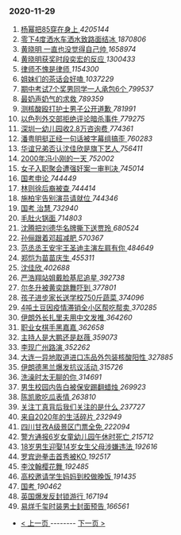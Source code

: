 ### 2020-11-29 
1. [ 杨幂把85穿在身上 ](https://s.weibo.com/weibo?q=%23%E6%9D%A8%E5%B9%82%E6%8A%8A85%E7%A9%BF%E5%9C%A8%E8%BA%AB%E4%B8%8A%23&Refer=top) *4205144*
1. [ 零下4度洒水车洒水致路面结冰 ](https://s.weibo.com/weibo?q=%23%E9%9B%B6%E4%B8%8B4%E5%BA%A6%E6%B4%92%E6%B0%B4%E8%BD%A6%E6%B4%92%E6%B0%B4%E8%87%B4%E8%B7%AF%E9%9D%A2%E7%BB%93%E5%86%B0%23&Refer=top) *1870806*
1. [ 黄晓明 一直也没觉得自己帅 ](https://s.weibo.com/weibo?q=%E9%BB%84%E6%99%93%E6%98%8E%20%E4%B8%80%E7%9B%B4%E4%B9%9F%E6%B2%A1%E8%A7%89%E5%BE%97%E8%87%AA%E5%B7%B1%E5%B8%85&Refer=top) *1658974*
1. [ 黄晓明获奖时段奕宏的反应 ](https://s.weibo.com/weibo?q=%23%E9%BB%84%E6%99%93%E6%98%8E%E8%8E%B7%E5%A5%96%E6%97%B6%E6%AE%B5%E5%A5%95%E5%AE%8F%E7%9A%84%E5%8F%8D%E5%BA%94%23&Refer=top) *1300433*
1. [ 律师不愧是律师 ](https://s.weibo.com/weibo?q=%23%E5%BE%8B%E5%B8%88%E4%B8%8D%E6%84%A7%E6%98%AF%E5%BE%8B%E5%B8%88%23&Refer=top) *1154300*
1. [ 姐妹们的茶话会好嗑 ](https://s.weibo.com/weibo?q=%23%E5%A7%90%E5%A6%B9%E4%BB%AC%E7%9A%84%E8%8C%B6%E8%AF%9D%E4%BC%9A%E5%A5%BD%E5%97%91%23&topic_ad=1&Refer=top) *1037229*
1. [ 期中考试7个奖男同学一人承包6个 ](https://s.weibo.com/weibo?q=%23%E6%9C%9F%E4%B8%AD%E8%80%83%E8%AF%957%E4%B8%AA%E5%A5%96%E7%94%B7%E5%90%8C%E5%AD%A6%E4%B8%80%E4%BA%BA%E6%89%BF%E5%8C%856%E4%B8%AA%23&Refer=top) *799537*
1. [ 最奶声奶气的求救 ](https://s.weibo.com/weibo?q=%23%E6%9C%80%E5%A5%B6%E5%A3%B0%E5%A5%B6%E6%B0%94%E7%9A%84%E6%B1%82%E6%95%91%23&Refer=top) *789359*
1. [ 测核酸殴打护士男子公开道歉 ](https://s.weibo.com/weibo?q=%23%E6%B5%8B%E6%A0%B8%E9%85%B8%E6%AE%B4%E6%89%93%E6%8A%A4%E5%A3%AB%E7%94%B7%E5%AD%90%E5%85%AC%E5%BC%80%E9%81%93%E6%AD%89%23&Refer=top) *781991*
1. [ 以色列外交部拒绝评论暗杀事件 ](https://s.weibo.com/weibo?q=%E4%BB%A5%E8%89%B2%E5%88%97%E5%A4%96%E4%BA%A4%E9%83%A8%E6%8B%92%E7%BB%9D%E8%AF%84%E8%AE%BA%E6%9A%97%E6%9D%80%E4%BA%8B%E4%BB%B6&Refer=top) *779275*
1. [ 深圳一幼儿园收2.8万咨询费 ](https://s.weibo.com/weibo?q=%23%E6%B7%B1%E5%9C%B3%E4%B8%80%E5%B9%BC%E5%84%BF%E5%9B%AD%E6%94%B62.8%E4%B8%87%E5%92%A8%E8%AF%A2%E8%B4%B9%23&Refer=top) *774361*
1. [ 潘粤明挺正经一句话被字幕组搞歪 ](https://s.weibo.com/weibo?q=%23%E6%BD%98%E7%B2%A4%E6%98%8E%E6%8C%BA%E6%AD%A3%E7%BB%8F%E4%B8%80%E5%8F%A5%E8%AF%9D%E8%A2%AB%E5%AD%97%E5%B9%95%E7%BB%84%E6%90%9E%E6%AD%AA%23&Refer=top) *760283*
1. [ 华谊兄弟否认沈佳欣是旗下艺人 ](https://s.weibo.com/weibo?q=%23%E5%8D%8E%E8%B0%8A%E5%85%84%E5%BC%9F%E5%90%A6%E8%AE%A4%E6%B2%88%E4%BD%B3%E6%AC%A3%E6%98%AF%E6%97%97%E4%B8%8B%E8%89%BA%E4%BA%BA%23&Refer=top) *756411*
1. [ 2000年冯小刚的一天 ](https://s.weibo.com/weibo?q=2000%E5%B9%B4%E5%86%AF%E5%B0%8F%E5%88%9A%E7%9A%84%E4%B8%80%E5%A4%A9&Refer=top) *752002*
1. [ 女子入职聚会遭强奸案一审判决 ](https://s.weibo.com/weibo?q=%23%E5%A5%B3%E5%AD%90%E5%85%A5%E8%81%8C%E8%81%9A%E4%BC%9A%E9%81%AD%E5%BC%BA%E5%A5%B8%E6%A1%88%E4%B8%80%E5%AE%A1%E5%88%A4%E5%86%B3%23&Refer=top) *745014*
1. [ 国考申论 ](https://s.weibo.com/weibo?q=%E5%9B%BD%E8%80%83%E7%94%B3%E8%AE%BA&Refer=top) *744449*
1. [ 林则徐后裔被查 ](https://s.weibo.com/weibo?q=%23%E6%9E%97%E5%88%99%E5%BE%90%E5%90%8E%E8%A3%94%E8%A2%AB%E6%9F%A5%23&Refer=top) *744414*
1. [ 施柏宇告别演员请就位 ](https://s.weibo.com/weibo?q=%23%E6%96%BD%E6%9F%8F%E5%AE%87%E5%91%8A%E5%88%AB%E6%BC%94%E5%91%98%E8%AF%B7%E5%B0%B1%E4%BD%8D%23&Refer=top) *744346*
1. [ 国考 治慧 ](https://s.weibo.com/weibo?q=%E5%9B%BD%E8%80%83%20%E6%B2%BB%E6%85%A7&Refer=top) *732940*
1. [ 毛肚火锅面 ](https://s.weibo.com/weibo?q=%23%E6%AF%9B%E8%82%9A%E7%81%AB%E9%94%85%E9%9D%A2%23&Refer=top) *714803*
1. [ 沈腾把刘德华名牌撕下送贾玲 ](https://s.weibo.com/weibo?q=%23%E6%B2%88%E8%85%BE%E6%8A%8A%E5%88%98%E5%BE%B7%E5%8D%8E%E5%90%8D%E7%89%8C%E6%92%95%E4%B8%8B%E9%80%81%E8%B4%BE%E7%8E%B2%23&Refer=top) *680524*
1. [ 孙俪跟着邓超减肥 ](https://s.weibo.com/weibo?q=%E5%AD%99%E4%BF%AA%E8%B7%9F%E7%9D%80%E9%82%93%E8%B6%85%E5%87%8F%E8%82%A5&Refer=top) *570367*
1. [ 范丞丞王安宇王圣迪主演左肩有你 ](https://s.weibo.com/weibo?q=%23%E8%8C%83%E4%B8%9E%E4%B8%9E%E7%8E%8B%E5%AE%89%E5%AE%87%E7%8E%8B%E5%9C%A3%E8%BF%AA%E4%B8%BB%E6%BC%94%E5%B7%A6%E8%82%A9%E6%9C%89%E4%BD%A0%23&Refer=top) *484649*
1. [ 郑恺为苗苗庆生 ](https://s.weibo.com/weibo?q=%23%E9%83%91%E6%81%BA%E4%B8%BA%E8%8B%97%E8%8B%97%E5%BA%86%E7%94%9F%23&Refer=top) *455311*
1. [ 沈佳欣 ](https://s.weibo.com/weibo?q=%E6%B2%88%E4%BD%B3%E6%AC%A3&Refer=top) *402688*
1. [ 严浩翔站姐戴脸基尼追星 ](https://s.weibo.com/weibo?q=%23%E4%B8%A5%E6%B5%A9%E7%BF%94%E7%AB%99%E5%A7%90%E6%88%B4%E8%84%B8%E5%9F%BA%E5%B0%BC%E8%BF%BD%E6%98%9F%23&Refer=top) *392738*
1. [ 尔冬升被黄奕跳舞吓到 ](https://s.weibo.com/weibo?q=%23%E5%B0%94%E5%86%AC%E5%8D%87%E8%A2%AB%E9%BB%84%E5%A5%95%E8%B7%B3%E8%88%9E%E5%90%93%E5%88%B0%23&Refer=top) *377801*
1. [ 孩子进步家长送学校750斤蔬菜 ](https://s.weibo.com/weibo?q=%E5%AD%A9%E5%AD%90%E8%BF%9B%E6%AD%A5%E5%AE%B6%E9%95%BF%E9%80%81%E5%AD%A6%E6%A0%A1750%E6%96%A4%E8%94%AC%E8%8F%9C&Refer=top) *374096*
1. [ 4吨土豆因疫情滞销全小区帮吃帮卖 ](https://s.weibo.com/weibo?q=%234%E5%90%A8%E5%9C%9F%E8%B1%86%E5%9B%A0%E7%96%AB%E6%83%85%E6%BB%9E%E9%94%80%E5%85%A8%E5%B0%8F%E5%8C%BA%E5%B8%AE%E5%90%83%E5%B8%AE%E5%8D%96%23&Refer=top) *370285*
1. [ 伊朗外长扎里夫用中文发推 ](https://s.weibo.com/weibo?q=%23%E4%BC%8A%E6%9C%97%E5%A4%96%E9%95%BF%E6%89%8E%E9%87%8C%E5%A4%AB%E7%94%A8%E4%B8%AD%E6%96%87%E5%8F%91%E6%8E%A8%23&Refer=top) *364260*
1. [ 职业女棋手黑嘉嘉 ](https://s.weibo.com/weibo?q=%E8%81%8C%E4%B8%9A%E5%A5%B3%E6%A3%8B%E6%89%8B%E9%BB%91%E5%98%89%E5%98%89&Refer=top) *362658*
1. [ 主持人是大鹏还是赵薇 ](https://s.weibo.com/weibo?q=%23%E4%B8%BB%E6%8C%81%E4%BA%BA%E6%98%AF%E5%A4%A7%E9%B9%8F%E8%BF%98%E6%98%AF%E8%B5%B5%E8%96%87%23&Refer=top) *359073*
1. [ 李现广州路演 ](https://s.weibo.com/weibo?q=%E6%9D%8E%E7%8E%B0%E5%B9%BF%E5%B7%9E%E8%B7%AF%E6%BC%94&Refer=top) *352262*
1. [ 大连一异地取道进口冻品外包装核酸阳性 ](https://s.weibo.com/weibo?q=%23%E5%A4%A7%E8%BF%9E%E4%B8%80%E5%BC%82%E5%9C%B0%E5%8F%96%E9%81%93%E8%BF%9B%E5%8F%A3%E5%86%BB%E5%93%81%E5%A4%96%E5%8C%85%E8%A3%85%E6%A0%B8%E9%85%B8%E9%98%B3%E6%80%A7%23&Refer=top) *327885*
1. [ 伊朗德黑兰爆发抗议活动 ](https://s.weibo.com/weibo?q=%23%E4%BC%8A%E6%9C%97%E5%BE%B7%E9%BB%91%E5%85%B0%E7%88%86%E5%8F%91%E6%8A%97%E8%AE%AE%E6%B4%BB%E5%8A%A8%23&Refer=top) *315726*
1. [ 洗澡时太无聊的你 ](https://s.weibo.com/weibo?q=%23%E6%B4%97%E6%BE%A1%E6%97%B6%E5%A4%AA%E6%97%A0%E8%81%8A%E7%9A%84%E4%BD%A0%23&Refer=top) *314691*
1. [ 男生校园内告白被保安踢翻蜡烛 ](https://s.weibo.com/weibo?q=%E7%94%B7%E7%94%9F%E6%A0%A1%E5%9B%AD%E5%86%85%E5%91%8A%E7%99%BD%E8%A2%AB%E4%BF%9D%E5%AE%89%E8%B8%A2%E7%BF%BB%E8%9C%A1%E7%83%9B&Refer=top) *269923*
1. [ 陈凯歌吃瓜表情 ](https://s.weibo.com/weibo?q=%23%E9%99%88%E5%87%AF%E6%AD%8C%E5%90%83%E7%93%9C%E8%A1%A8%E6%83%85%23&Refer=top) *263810*
1. [ 关注丁真背后我们关注的是什么 ](https://s.weibo.com/weibo?q=%23%E5%85%B3%E6%B3%A8%E4%B8%81%E7%9C%9F%E8%83%8C%E5%90%8E%E6%88%91%E4%BB%AC%E5%85%B3%E6%B3%A8%E7%9A%84%E6%98%AF%E4%BB%80%E4%B9%88%23&Refer=top) *237727*
1. [ 来自2020年的生活碎片 ](https://s.weibo.com/weibo?q=%23%E6%9D%A5%E8%87%AA2020%E5%B9%B4%E7%9A%84%E7%94%9F%E6%B4%BB%E7%A2%8E%E7%89%87%23&Refer=top) *232949*
1. [ 四川甘孜A级景区门票全免 ](https://s.weibo.com/weibo?q=%23%E5%9B%9B%E5%B7%9D%E7%94%98%E5%AD%9CA%E7%BA%A7%E6%99%AF%E5%8C%BA%E9%97%A8%E7%A5%A8%E5%85%A8%E5%85%8D%23&Refer=top) *222094*
1. [ 警方通报6岁女童幼儿园午休时死亡 ](https://s.weibo.com/weibo?q=%23%E8%AD%A6%E6%96%B9%E9%80%9A%E6%8A%A56%E5%B2%81%E5%A5%B3%E7%AB%A5%E5%B9%BC%E5%84%BF%E5%9B%AD%E5%8D%88%E4%BC%91%E6%97%B6%E6%AD%BB%E4%BA%A1%23&Refer=top) *215712*
1. [ 18岁男生迎娶14岁女生父母涉嫌违法 ](https://s.weibo.com/weibo?q=%2318%E5%B2%81%E7%94%B7%E7%94%9F%E8%BF%8E%E5%A8%B614%E5%B2%81%E5%A5%B3%E7%94%9F%E7%88%B6%E6%AF%8D%E6%B6%89%E5%AB%8C%E8%BF%9D%E6%B3%95%23&Refer=top) *192616*
1. [ 罗宾逊拳击首秀被KO ](https://s.weibo.com/weibo?q=%23%E7%BD%97%E5%AE%BE%E9%80%8A%E6%8B%B3%E5%87%BB%E9%A6%96%E7%A7%80%E8%A2%ABKO%23&Refer=top) *192517*
1. [ 李汶翰樱花舞 ](https://s.weibo.com/weibo?q=%23%E6%9D%8E%E6%B1%B6%E7%BF%B0%E6%A8%B1%E8%8A%B1%E8%88%9E%23&Refer=top) *192485*
1. [ 高校邀请学生妈妈到校做晚饭 ](https://s.weibo.com/weibo?q=%23%E9%AB%98%E6%A0%A1%E9%82%80%E8%AF%B7%E5%AD%A6%E7%94%9F%E5%A6%88%E5%A6%88%E5%88%B0%E6%A0%A1%E5%81%9A%E6%99%9A%E9%A5%AD%23&Refer=top) *191435*
1. [ 国考 ](https://s.weibo.com/weibo?q=%E5%9B%BD%E8%80%83&Refer=top) *190462*
1. [ 英国爆发反封锁游行 ](https://s.weibo.com/weibo?q=%E8%8B%B1%E5%9B%BD%E7%88%86%E5%8F%91%E5%8F%8D%E5%B0%81%E9%94%81%E6%B8%B8%E8%A1%8C&Refer=top) *167194*
1. [ 易烊千玺时装男士封面预告 ](https://s.weibo.com/weibo?q=%23%E6%98%93%E7%83%8A%E5%8D%83%E7%8E%BA%E6%97%B6%E8%A3%85%E7%94%B7%E5%A3%AB%E5%B0%81%E9%9D%A2%E9%A2%84%E5%91%8A%23&Refer=top) *166561* 

- [ < 上一页 ](https://github.com/able8/weibo-hot-record/blob/master/2020-11-28.md) -------- [ 下一页 > ](https://github.com/able8/weibo-hot-record/blob/master/2020-11-30.md)